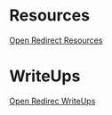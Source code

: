 # Resources
[Open Redirect Resources](https://pentester.land/blog/open-redirect-cheatsheet/#resources)
# WriteUps

[Open Redirec WriteUps](https://pentester.land/blog/open-redirect-cheatsheet/#open-redirect-writeups)
